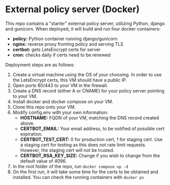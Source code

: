 # **External policy server (Docker)**

This repo contains a "starter" external policy server, utilizing Python, django and gunicorn.  When deployed, it will build and run four docker containers:

- **policy:** Python container running django/gunicorn
- **nginx:** reverse proxy fronting policy and serving TLS
- **certbot:** gets LetsEncrypt certs for server
- **cron:** checks daily if certs need to be renewed

Deployment steps are as follows:

1. Create a virtual machine using the OS of your choosing.  In order to use the LetsEncrypt certs, this VM should have a public IP.
2. Open ports 80/443 to your VM in the firewall.
3. Create a DNS record (either A or CNAME) for your policy server pointing to your VM.
4. Install docker and docker compose on your VM.
5. Clone this repo onto your VM.
6. Modify config.env with your own information:
    - **HOSTNAME:** FQDN of your VM, matching the DNS record created above.
    - **CERTBOT_EMAIL:** Your email address, to be notified of possible cert expiration.
    - **CERTBOT_TEST_CERT:** 0 for production cert, 1 for staging cert.  Use a staging cert for testing as this does not rate limit requests.  However, the staging cert will not be trusted.
    - **CERTBOT_RSA_KEY_SIZE:** Change if you wish to change from the default value of 4096.
7. In the root folder of the repo, run
    `docker compose up -d`
8. On the first run, it will take some time for the certs to be obtained and installed.  You can check the running containers with `docker ps`